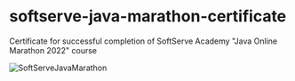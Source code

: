 # softserve-java-marathon-certificate
Certificate for successful completion of SoftServe Academy "Java Online Marathon 2022" course

![SoftServeJavaMarathon](https://user-images.githubusercontent.com/54890382/201122671-8c7d0e1f-9d97-470a-aea3-629f34299043.png)
